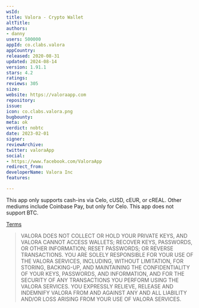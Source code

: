 ```yaml
---
wsId: 
title: Valora - Crypto Wallet
altTitle: 
authors:
- danny
users: 500000
appId: co.clabs.valora
appCountry: 
released: 2020-08-31
updated: 2024-08-14
version: 1.91.1
stars: 4.2
ratings: 
reviews: 305
size: 
website: https://valoraapp.com
repository: 
issue: 
icon: co.clabs.valora.png
bugbounty: 
meta: ok
verdict: nobtc
date: 2023-02-01
signer: 
reviewArchive: 
twitter: valoraApp
social:
- https://www.facebook.com/ValoraApp
redirect_from: 
developerName: Valora Inc
features: 

---
```


This app only supports cash-ins via Celo, cUSD, cEUR, or cREAL. Other mediums include Coinbase Pay, but only for Celo. This app does not support BTC.

[Terms](https://valoraapp.com/terms)

> VALORA DOES NOT COLLECT OR HOLD YOUR PRIVATE KEYS, AND VALORA CANNOT ACCESS WALLETS; RECOVER KEYS, PASSWORDS, OR OTHER INFORMATION; RESET PASSWORDS; OR REVERSE TRANSACTIONS. YOU ARE SOLELY RESPONSIBLE FOR YOUR USE OF THE VALORA SERVICES, INCLUDING, WITHOUT LIMITATION, FOR STORING, BACKING-UP, AND MAINTAINING THE CONFIDENTIALITY OF YOUR KEYS, PASSWORDS, AND INFORMATION, AND FOR THE SECURITY OF ANY TRANSACTIONS YOU PERFORM USING THE VALORA SERVICES. YOU EXPRESSLY RELIEVE, RELEASE AND INDEMNIFY VALORA FROM AND AGAINST ANY AND ALL LIABILITY AND/OR LOSS ARISING FROM YOUR USE OF VALORA SERVICES.